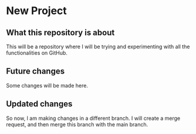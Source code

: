 # New Project
## What this repository is about

This will be a repository where I will be trying and experimenting with all the functionalities on GitHub.

## Future changes
Some changes will be made here.

## Updated changes
So now, I am making changes in a different branch. I will create a merge request, and then merge this branch with the main branch.
